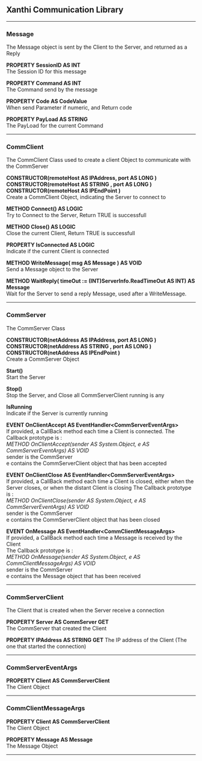 ﻿## Xanthi Communication Library
___
### Message
The Message object is sent by the Client to the Server, and returned as a Reply

**PROPERTY SessionID AS INT**  
The Session ID for this message

**PROPERTY Command AS INT**  
The Command send by the message

**PROPERTY Code AS CodeValue**  
When send Parameter if numeric, and Return code

**PROPERTY PayLoad AS STRING**  
The PayLoad for the current Command
___

### CommClient  
The CommClient Class used to create a client Object to communicate with the CommServer


**CONSTRUCTOR(remoteHost AS IPAddress, port AS LONG )**  
**CONSTRUCTOR(remoteHost AS STRING , port AS LONG )**  
**CONSTRUCTOR(remoteHost AS IPEndPoint )**  
Create a CommClient Object, indicating the Server to connect to

**METHOD Connect() AS LOGIC**  
Try to Connect to the Server, Return TRUE is successfull

**METHOD Close() AS LOGIC**  
Close the current Client, Return TRUE is successfull

**PROPERTY IsConnected AS LOGIC**  
Indicate if the current Client is connected

**METHOD WriteMessage( msg AS Message ) AS VOID**  
Send a Message object to the Server

**METHOD WaitReply( timeOut := (INT)ServerInfo.ReadTimeOut AS INT) AS Message**  
Wait for the Server to send a reply Message, used after a WriteMessage.

___
### CommServer
The CommServer Class 

**CONSTRUCTOR(netAddress AS IPAddress, port AS LONG )**  
**CONSTRUCTOR(netAddress AS STRING , port AS LONG )**  
**CONSTRUCTOR(netAddress AS IPEndPoint )**  
Create a CommServer Object

**Start()**  
Start the Server  

**Stop()**  
Stop the Server, and Close all CommServerClient running is any  

**IsRunning**  
Indicate if the Server is currently running

**EVENT OnClientAccept AS EventHandler\<CommServerEventArgs\>**   
If provided, a CallBack method each time a Client is connected.
The Callback prototype is :  
_METHOD OnClientAccept(sender AS System.Object, e AS CommServerEventArgs) AS VOID_  
sender is the CommServer  
e contains the CommServerClient object that has been accepted

**EVENT OnClientClose AS EventHandler\<CommServerEventArgs\>**  
If provided, a CallBack method each time a Client is closed, either when the Server closes, or when the distant Client is closing
The Callback prototype is :  
_METHOD OnClientClose(sender AS System.Object, e AS CommServerEventArgs) AS VOID_  
sender is the CommServer  
e contains the CommServerClient object that has been closed

**EVENT OnMessage AS EventHandler\<CommClientMessageArgs\>**  
If provided, a CallBack method each time a Message is received by the Client  
The Callback prototype is :  
_METHOD OnMessage(sender AS System.Object, e AS CommClientMessageArgs) AS VOID_  
sender is the CommServer  
e contains the Message object that has been received  
___

### CommServerClient
The Client that is created when the Server receive a connection  

**PROPERTY Server AS CommServer GET**  
The CommServer that created the Client

**PROPERTY IPAddress AS STRING GET** 
The IP address of the Client (The one that started the connection)
___
### CommServerEventArgs  
	
**PROPERTY Client AS CommServerClient**  
The Client Object
___
### CommClientMessageArgs  
	
**PROPERTY Client AS CommServerClient**  
The Client Object

**PROPERTY Message AS Message**  
The Message Object  
___

